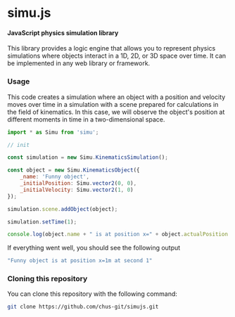 # simu.js

#### JavaScript physics simulation library

This library provides a logic engine that allows you to represent physics simulations where objects interact in a 1D, 2D, or 3D space over time. It can be implemented in any web library or framework.

### Usage

This code creates a simulation where an object with a position and velocity moves over time in a simulation with a scene prepared for calculations in the field of kinematics. In this case, we will observe the object's position at different moments in time in a two-dimensional space.

```javascript
import * as Simu from 'simu';

// init

const simulation = new Simu.KinematicsSimulation();

const object = new Simu.KinematicsObject({
    _name: 'Funny object',
    _initialPosition: Simu.vector2(0, 0),
    _initialVelocity: Simu.vector2(1, 0)
});

simulation.scene.addObject(object);

simulation.setTime(1);

console.log(object.name + " is at position x=" + object.actualPosition.get([0]) + "m at second " + simulation.time);

```

If everything went well, you should see the following output

```bash
"Funny object is at position x=1m at second 1"
```

### Cloning this repository

You can clone this repository with the following command:

```sh
git clone https://github.com/chus-git/simujs.git
```